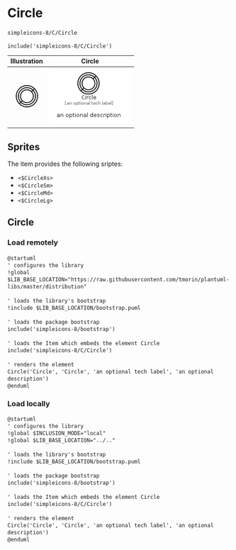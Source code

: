 # Circle


```text
simpleicons-8/C/Circle
```

```text
include('simpleicons-8/C/Circle')
```



| Illustration | Circle |
| :---: | :---: |
| ![illustration for Illustration](../../simpleicons-8/C/Circle.png) | ![illustration for Circle](../../simpleicons-8/C/Circle.Local.png) |



## Sprites
The item provides the following sriptes:

- `<$CircleXs>`
- `<$CircleSm>`
- `<$CircleMd>`
- `<$CircleLg>`





## Circle

### Load remotely
```plantuml
@startuml
' configures the library
!global $LIB_BASE_LOCATION="https://raw.githubusercontent.com/tmorin/plantuml-libs/master/distribution"

' loads the library's bootstrap
!include $LIB_BASE_LOCATION/bootstrap.puml

' loads the package bootstrap
include('simpleicons-8/bootstrap')

' loads the Item which embeds the element Circle
include('simpleicons-8/C/Circle')

' renders the element
Circle('Circle', 'Circle', 'an optional tech label', 'an optional description')
@enduml
```

### Load locally
```plantuml
@startuml
' configures the library
!global $INCLUSION_MODE="local"
!global $LIB_BASE_LOCATION="../.."

' loads the library's bootstrap
!include $LIB_BASE_LOCATION/bootstrap.puml

' loads the package bootstrap
include('simpleicons-8/bootstrap')

' loads the Item which embeds the element Circle
include('simpleicons-8/C/Circle')

' renders the element
Circle('Circle', 'Circle', 'an optional tech label', 'an optional description')
@enduml
```

